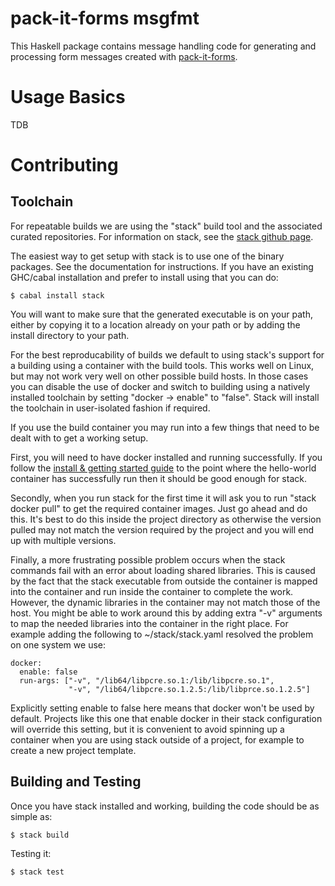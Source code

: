 pack-it-forms msgfmt
====================

This Haskell package contains message handling code for generating and
processing form messages created with
[pack-it-forms](https://github.com/pack-it-forms/pack-it-forms).

Usage Basics
============
TDB

Contributing
============

Toolchain
---------

For repeatable builds we are using the "stack" build tool and the
associated curated repositories.  For information on stack, see the
[stack github page](https://github.com/commercialhaskell/stack#readme).

The easiest way to get setup with stack is to use one of the binary
packages.  See the documentation for instructions.  If you have an
existing GHC/cabal installation and prefer to install using that you
can do:

    $ cabal install stack

You will want to make sure that the generated executable is on your
path, either by copying it to a location already on your path or by
adding the install directory to your path.

For the best reproducability of builds we default to using stack's
support for a building using a container with the build tools.  This
works well on Linux, but may not work very well on other possible
build hosts.  In those cases you can disable the use of docker and
switch to building using a natively installed toolchain by setting
"docker -> enable" to "false".  Stack will install the toolchain in
user-isolated fashion if required.

If you use the build container you may run into a few things that need
to be dealt with to get a working setup.

First, you will need to have docker installed and running
successfully.  If you follow the
[install & getting started guide](https://docs.docker.com/mac/started/)
to the point where the hello-world container has successfully run then
it should be good enough for stack.

Secondly, when you run stack for the first time it will ask you to run
"stack docker pull" to get the required container images.  Just go
ahead and do this.  It's best to do this inside the project directory
as otherwise the version pulled may not match the version required by
the project and you will end up with multiple versions.

Finally, a more frustrating possible problem occurs when the stack
commands fail with an error about loading shared libraries.  This is
caused by the fact that the stack executable from outside the
container is mapped into the container and run inside the container to
complete the work.  However, the dynamic libraries in the container
may not match those of the host.  You might be able to work around
this by adding extra "-v" arguments to map the needed libraries into
the container in the right place.  For example adding the following to
~/stack/stack.yaml resolved the problem on one system we use:

    docker:
      enable: false
      run-args: ["-v", "/lib64/libpcre.so.1:/lib/libpcre.so.1",
                 "-v", "/lib64/libpcre.so.1.2.5:/lib/libprce.so.1.2.5"]


Explicitly setting enable to false here means that docker won't be
used by default.  Projects like this one that enable docker in their
stack configuration will override this setting, but it is convenient
to avoid spinning up a container when you are using stack outside of a
project, for example to create a new project template.


Building and Testing
--------------------

Once you have stack installed and working, building the code should be
as simple as:

    $ stack build

Testing it:

    $ stack test
